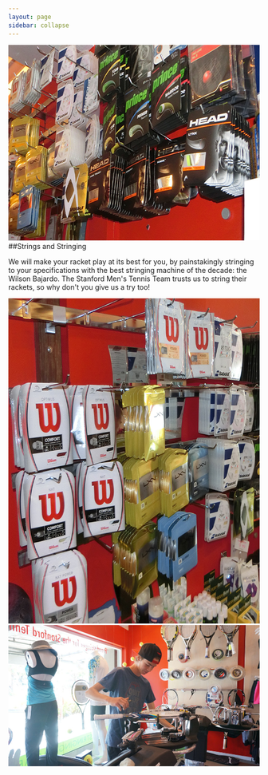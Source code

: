 ```yaml
---
layout: page
sidebar: collapse
---
```


<div style="float:right">
<img src="../images/CIMG2731_25p.jpg"   width="689" height="392" />
</div>

##Strings and Stringing

We will make your racket play at its best for you, by painstakingly stringing
to your specifications with the best stringing machine of the decade: the Wilson Bajardo.
The Stanford Men's Tennis Team trusts us to string their rackets, so why don't you give us a try too!


<img src="../images/CIMG2748_25p.jpg"  width="736" height="652" />

<img src="../images/photos/kris_w980.jpg">



<!--
<img src="../images/photos/stringing_machine2_w980.jpg">

###Babolat

####RPM
<img src="../images/babolat_strings/rpm.jpg" width="230" >
<img src="../images/babolat_strings/rpm_dual.jpg" width="230" >
<img src="../images/babolat_strings/rpm_team.jpg" width="230">

####Other
<img src="../images/babolat_strings/hurricane.jpg" width="230">
<img src="../images/babolat_strings/addiction.jpg" width="230">
<img src="../images/babolat_strings/sg.jpg" width="230">
<img src="../images/babolat_strings/hybrid.jpg" width="230">

###Head

<img src="../images/head_strings/tour.jpg" width="230">
<img src="../images/head_strings/hawk.jpg" width="230">
<img src="../images/head_strings/lynx.jpg" width="230">
<img src="../images/head_strings/sp.jpg" width="230">
<img src="../images/head_strings/sp_edge.jpg" width="230">

-->

